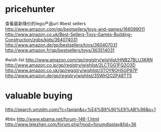 # pricehunter

 查看最新降价的lego产品url
 #best sellers
http://www.amazon.com/gp/bestsellers/toys-and-games/166099011 
http://www.amazon.co.uk/Best-Sellers-Toys-Games-Building-Construction/zgbs/kids/364074031
http://www.amazon.de/gp/bestsellers/toys/360407031
http://www.amazon.fr/gp/bestsellers/toys/363514031

#wish list
http://www.amazon.com/gp/registry/wishlist/HNB27BLU3KRN
http://www.amazon.co.jp/gp/registry/wishlist/2LCTGG1FQ2O3D
http://www.amazon.co.uk/gp/registry/wishlist/3TOYROHSGP87P
http://www.amazon.de/gp/registry/wishlist/35WH2O2P48TT5


# valuable buying
http://search.smzdm.com/?c=faxian&s=%E4%B9%90%E9%AB%98&p=1

#bbs
http://www.ebama.net/forum-146-1.html
http://www.lelezhen.com/forum.php?mod=forumdisplay&fid=36

